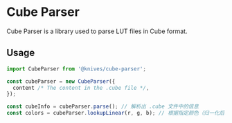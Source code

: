 # Cube Parser

Cube Parser is a library used to parse LUT files in Cube format.

## Usage

```js
import CubeParser from '@knives/cube-parser';

const cubeParser = new CubeParser({
  content /* The content in the .cube file */,
});

const cubeInfo = cubeParser.parse(); // 解析出 .cube 文件中的信息
const colors = cubeParser.lookupLinear(r, g, b); // 根据指定颜色（归一化后的值）从 LUT 中查找的颜色
```
